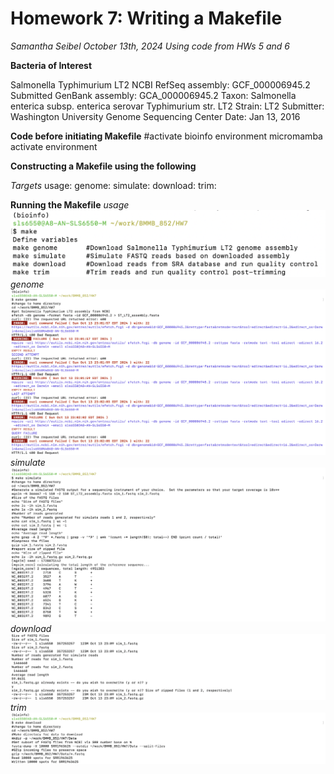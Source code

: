 # Homework 7: Writing a Makefile
*Samantha Seibel October 13th, 2024*
*Using code from HWs 5 and 6*

**Bacteria of Interest**

Salmonella Typhimurium LT2
NCBI RefSeq assembly: GCF_000006945.2
Submitted GenBank assembly: GCA_000006945.2
Taxon: Salmonella enterica subsp. enterica serovar Typhimurium str. LT2
Strain: LT2
Submitter: Washington University Genome Sequencing Center
Date: Jan 13, 2016

**Code before initiating Makefile**
#activate bioinfo environment
micromamba activate environment

**Constructing a Makefile using the following**

*Targets*
usage:
genome: 
simulate:
download:
trim:

**Running the Makefile**
*usage*
![Screenshot](HW7_Screenshot1.png)
*genome*
![Screenshot](HW7_Screenshot2.png)
*simulate*
![Screenshot](HW7_Screenshot3.png)
*download*
![Screenshot](HW7_Screenshot4.png)
*trim*
![Screenshot](HW7_Screenshot5.png)



